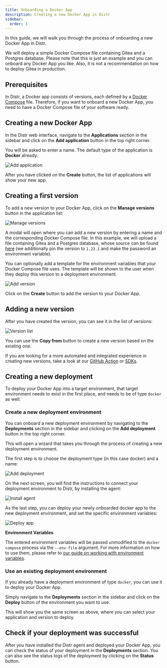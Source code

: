 ```yaml
---
title: Onboarding a Docker App
description: Creating a new Docker App in Distr
sidebar:
  order: 1
---
```


In this guide, we will walk you through the process of onboarding a new Docker App in Distr.

We will deploy a simple Docker Compose file containing Gitea and a Postgres database.
Please note that this is just an example and you can onboard any Docker App you like. Also, it is not a recommendation on how to deploy Gitea in production.

## Prerequisites

In Distr, a Docker app consists of versions, each defined by a [Docker Compose](https://docs.docker.com/compose/) file.
Therefore, if you want to onboard a new Docker App, you need to have a Docker Compose file of your software ready.

## Creating a new Docker App

In the Distr web interface, navigate to the **Applications** section in the sidebar and click on the **Add application** button in the top right corner.

You will be asked to enter a name. The default type of the application is **Docker** already:

![Add application](../../../../assets/docs/guides/docker_add_application.png)

After you have clicked on the **Create** button, the list of applications will show your new app.

## Creating a first version

To add a new version to your Docker App, click on the **Manage versions** button in the application list:

![Manage versions](../../../../assets/docs/guides/docker_manage_versions.png)

A modal will open where you can add a new version by entering a name and the corresponding Docker Compose file.
In this example, we will upload a file containing Gitea and a Postgres database,
whose source can be found [here](https://github.com/docker/awesome-compose/blob/master/gitea-postgres/compose.yaml) (we additionally pin the version to `1.23.1`
and make the password an environment variable).

You can optionally add a template for the environment variables that your Docker Compose file uses.
The template will be shown to the user when they deploy this version to a deployment environment.

![Add version](../../../../assets/docs/guides/docker_add_version.png)

Click on the **Create** button to add the version to your Docker App.

## Adding a new version

After you have created the version, you can see it in the list of versions:

![Version list](../../../../assets/docs/guides/docker_manage_versions_copy.png)

You can use the **Copy from** button to create a new version based on the existing one.

If you are looking for a more automated and integrated experience in creating new versions,
take a look at our [GitHub Action](/docs/integrations/gh-action) or [SDKs](/docs/integrations/sdk).

## Creating a new deployment

To deploy your Docker App into a target environment, that target environment needs to exist in the first place, and needs to be of type `docker` as well.

### Create a new deployment environment

You can onboard a new deployment environment by navigating to the **Deployments** section in the sidebar and clicking on the **Add deployment** button in the top right corner.

This will open a wizard that takes you through the process of creating a new deployment environment.

The first step is to choose the deployment type (in this case docker) and a name:

![Add deployment](../../../../assets/docs/guides/docker_deployment_type.png)

On the next screen, you will find the instructions to connect your deployment environment to Distr, by installing the agent:

![Install agent](../../../../assets/docs/guides/docker_deployment_connect.png)

As the last step, you can deploy your newly onboarded docker app to the new deployment environment, and set the specific environment variables:

![Deploy app](../../../../assets/docs/guides/docker_deployment_deploy.png)

**Environment Variables**

The entered environment variables will be passed unmodified to the `docker compose` process via the `--env-file` argument.
For more information on how to use them, please refer to [our guide on working with environment variables](/docs/guides/docker-env-var-template/).

### Use an existing deployment environment

If you already have a deployment environment of type `docker`, you can use it to deploy your Docker App.

Simply navigate to the **Deployments** section in the sidebar and click on the **Deploy** button of the environment you want to use.

This will show you the same screen as above, where you can select your application and version to deploy.

## Check if your deployment was successful

After you have installed the Distr agent and deployed your Docker App, you can check the status of your deployment in the **Deployments** section.
You can also see the status logs of the deployment by clicking on the **Status** button.
